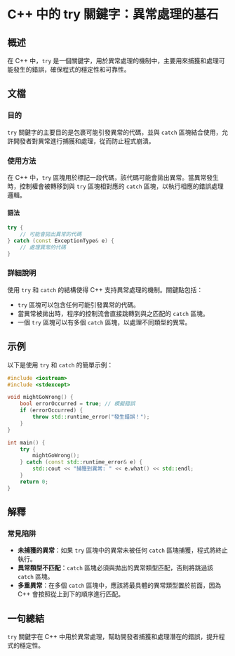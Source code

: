 <!--
Meta Description: # C++ 中的 try 關鍵字：異常處理的基石 ## 概述 在 C++ 中，`try` 是一個關鍵字，用於異常處理的機制中，主要用來捕獲和處理可能發生的錯誤，確保程式的穩定性和可靠性。 ## 文檔 ### 目的 `try` 關鍵字的主要目的是包裹可能引發異常的代碼，並與 `catch` 區塊結合使...
Meta Keywords: try, catch, std, cpp, const
-->

# C++ 中的 try 關鍵字：異常處理的基石

## 概述
在 C++ 中，`try` 是一個關鍵字，用於異常處理的機制中，主要用來捕獲和處理可能發生的錯誤，確保程式的穩定性和可靠性。

## 文檔
### 目的
`try` 關鍵字的主要目的是包裹可能引發異常的代碼，並與 `catch` 區塊結合使用，允許開發者對異常進行捕獲和處理，從而防止程式崩潰。

### 使用方法
在 C++ 中，`try` 區塊用於標記一段代碼，該代碼可能會拋出異常。當異常發生時，控制權會被轉移到與 `try` 區塊相對應的 `catch` 區塊，以執行相應的錯誤處理邏輯。

#### 語法
```cpp
try {
    // 可能會拋出異常的代碼
} catch (const ExceptionType& e) {
    // 處理異常的代碼
}
```

### 詳細說明
使用 `try` 和 `catch` 的結構使得 C++ 支持異常處理的機制。關鍵點包括：
- `try` 區塊可以包含任何可能引發異常的代碼。
- 當異常被拋出時，程序的控制流會直接跳轉到與之匹配的 `catch` 區塊。
- 一個 `try` 區塊可以有多個 `catch` 區塊，以處理不同類型的異常。

## 示例
以下是使用 `try` 和 `catch` 的簡單示例：

```cpp
#include <iostream>
#include <stdexcept>

void mightGoWrong() {
    bool errorOccurred = true; // 模擬錯誤
    if (errorOccurred) {
        throw std::runtime_error("發生錯誤！");
    }
}

int main() {
    try {
        mightGoWrong();
    } catch (const std::runtime_error& e) {
        std::cout << "捕獲到異常: " << e.what() << std::endl;
    }
    return 0;
}
```

## 解釋
### 常見陷阱
- **未捕獲的異常**：如果 `try` 區塊中的異常未被任何 `catch` 區塊捕獲，程式將終止執行。
- **異常類型不匹配**：`catch` 區塊必須與拋出的異常類型匹配，否則將跳過該 `catch` 區塊。
- **多重異常**：在多個 `catch` 區塊中，應該將最具體的異常類型置於前面，因為 C++ 會按照從上到下的順序進行匹配。

## 一句總結
`try` 關鍵字在 C++ 中用於異常處理，幫助開發者捕獲和處理潛在的錯誤，提升程式的穩定性。
